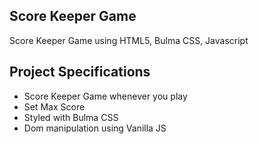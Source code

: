## Score Keeper Game

Score Keeper Game using HTML5, Bulma CSS, Javascript

## Project Specifications

- Score Keeper Game whenever you play
- Set Max Score
- Styled with Bulma CSS
- Dom manipulation using Vanilla JS
